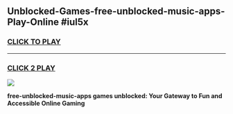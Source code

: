 
## Unblocked-Games-free-unblocked-music-apps-Play-Online #iul5x
<h3>
<a href="https://news.freeplayer.one?title=free-unblocked-music-apps&ref=3">CLICK TO PLAY</a></h3>
<hr>

<h3>
<a href="https://news.freeplayer.one?title=free-unblocked-music-apps&ref=3">CLICK 2 PLAY</a>
  
</h3>

<a href="https://news.freeplayer.one?title=free-unblocked-music-apps&ref=3"><img src="https://clearcache.store/games.png"></a>


**free-unblocked-music-apps games unblocked: Your Gateway to Fun and Accessible Online Gaming**
